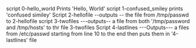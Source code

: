 script 0-hello_world Prints 'Hello, World'
script 1-confused_smiley prints 'confused similey'
Script 2-hellofile --outputs -- the file from /tmp/passwd to 2-hellofile
script 3-twofiles ---outputs-- a file from both '/tmp/password and /tmp/hosts' to thr file 3-twofiles
Script 4-lastlines ---Outputs--- a files from /etc/passwd starting from line 10 to the end then puts them in '4-lastlines' file
